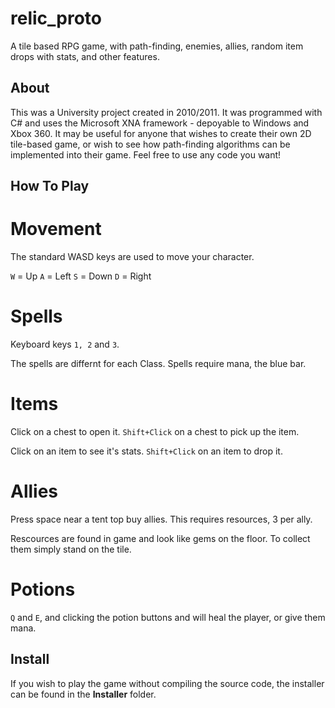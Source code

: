 # relic_proto

A tile based RPG game, with path-finding, enemies, allies, random item drops with stats, and other features.

## About

This was a University project created in 2010/2011. It was programmed with C# and uses the Microsoft XNA framework - depoyable to Windows and Xbox 360. It may be useful for anyone that wishes to create their own 2D tile-based game, or wish to see how path-finding algorithms can be implemented into their game. Feel free to use any code you want!

## How To Play  

# Movement

The standard WASD keys are used to move your character.

`W` = Up
`A` = Left
`S` = Down
`D` = Right  

# Spells

Keyboard keys `1, 2` and `3`.

The spells are differnt for each Class. Spells require mana, the blue bar.   

# Items

Click on a chest to open it. `Shift+Click` on a chest to pick up the item.

Click on an item to see it's stats. `Shift+Click` on an item to drop it.  

# Allies

Press space near a tent top buy allies. This requires resources, 3 per ally.

Rescources are found in game and look like gems on the floor. To collect them simply stand on the tile.  

# Potions

`Q` and `E`, and clicking the potion buttons and will heal the player, or give them mana.  


## Install

If you wish to play the game without compiling the source code, the installer can be found in the **Installer** folder.
